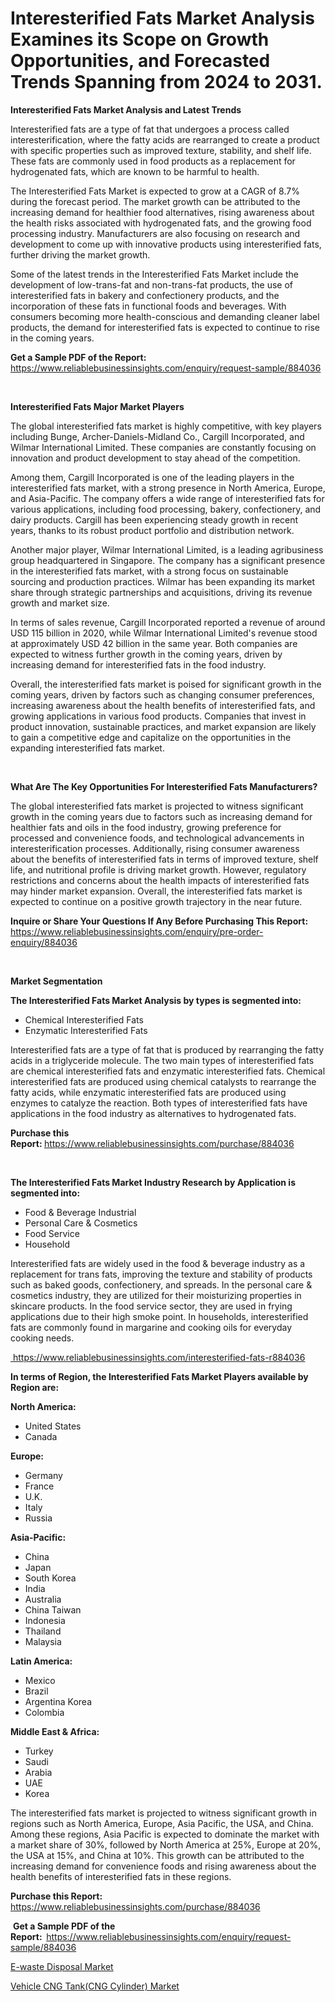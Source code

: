 <p><h1>Interesterified Fats Market Analysis Examines its Scope on Growth Opportunities, and Forecasted Trends Spanning from 2024 to 2031.</h1></p><p><strong>Interesterified Fats Market Analysis and Latest Trends</strong></p>
<p><p>Interesterified fats are a type of fat that undergoes a process called interesterification, where the fatty acids are rearranged to create a product with specific properties such as improved texture, stability, and shelf life. These fats are commonly used in food products as a replacement for hydrogenated fats, which are known to be harmful to health.</p><p>The Interesterified Fats Market is expected to grow at a CAGR of 8.7% during the forecast period. The market growth can be attributed to the increasing demand for healthier food alternatives, rising awareness about the health risks associated with hydrogenated fats, and the growing food processing industry. Manufacturers are also focusing on research and development to come up with innovative products using interesterified fats, further driving the market growth.</p><p>Some of the latest trends in the Interesterified Fats Market include the development of low-trans-fat and non-trans-fat products, the use of interesterified fats in bakery and confectionery products, and the incorporation of these fats in functional foods and beverages. With consumers becoming more health-conscious and demanding cleaner label products, the demand for interesterified fats is expected to continue to rise in the coming years.</p></p>
<p><strong>Get a Sample PDF of the Report:&nbsp;</strong> <a href="https://www.reliablebusinessinsights.com/enquiry/request-sample/884036">https://www.reliablebusinessinsights.com/enquiry/request-sample/884036</a></p>
<p>&nbsp;</p>
<p><strong>Interesterified Fats Major Market Players</strong></p>
<p><p>The global interesterified fats market is highly competitive, with key players including Bunge, Archer-Daniels-Midland Co., Cargill Incorporated, and Wilmar International Limited. These companies are constantly focusing on innovation and product development to stay ahead of the competition.</p><p>Among them, Cargill Incorporated is one of the leading players in the interesterified fats market, with a strong presence in North America, Europe, and Asia-Pacific. The company offers a wide range of interesterified fats for various applications, including food processing, bakery, confectionery, and dairy products. Cargill has been experiencing steady growth in recent years, thanks to its robust product portfolio and distribution network.</p><p>Another major player, Wilmar International Limited, is a leading agribusiness group headquartered in Singapore. The company has a significant presence in the interesterified fats market, with a strong focus on sustainable sourcing and production practices. Wilmar has been expanding its market share through strategic partnerships and acquisitions, driving its revenue growth and market size.</p><p>In terms of sales revenue, Cargill Incorporated reported a revenue of around USD 115 billion in 2020, while Wilmar International Limited's revenue stood at approximately USD 42 billion in the same year. Both companies are expected to witness further growth in the coming years, driven by increasing demand for interesterified fats in the food industry.</p><p>Overall, the interesterified fats market is poised for significant growth in the coming years, driven by factors such as changing consumer preferences, increasing awareness about the health benefits of interesterified fats, and growing applications in various food products. Companies that invest in product innovation, sustainable practices, and market expansion are likely to gain a competitive edge and capitalize on the opportunities in the expanding interesterified fats market.</p></p>
<p>&nbsp;</p>
<p><strong>What Are The Key Opportunities For Interesterified Fats Manufacturers?</strong></p>
<p><p>The global interesterified fats market is projected to witness significant growth in the coming years due to factors such as increasing demand for healthier fats and oils in the food industry, growing preference for processed and convenience foods, and technological advancements in interesterification processes. Additionally, rising consumer awareness about the benefits of interesterified fats in terms of improved texture, shelf life, and nutritional profile is driving market growth. However, regulatory restrictions and concerns about the health impacts of interesterified fats may hinder market expansion. Overall, the interesterified fats market is expected to continue on a positive growth trajectory in the near future.</p></p>
<p><strong>Inquire or Share Your Questions If Any Before Purchasing This Report:</strong> <a href="https://www.reliablebusinessinsights.com/enquiry/pre-order-enquiry/884036">https://www.reliablebusinessinsights.com/enquiry/pre-order-enquiry/884036</a></p>
<p>&nbsp;</p>
<p><strong>Market Segmentation</strong></p>
<p><strong>The Interesterified Fats Market Analysis by types is segmented into:</strong></p>
<p><ul><li>Chemical Interesterified Fats</li><li>Enzymatic Interesterified Fats</li></ul></p>
<p><p>Interesterified fats are a type of fat that is produced by rearranging the fatty acids in a triglyceride molecule. The two main types of interesterified fats are chemical interesterified fats and enzymatic interesterified fats. Chemical interesterified fats are produced using chemical catalysts to rearrange the fatty acids, while enzymatic interesterified fats are produced using enzymes to catalyze the reaction. Both types of interesterified fats have applications in the food industry as alternatives to hydrogenated fats.</p></p>
<p><strong>Purchase this Report:&nbsp;</strong><a href="https://www.reliablebusinessinsights.com/purchase/884036">https://www.reliablebusinessinsights.com/purchase/884036</a></p>
<p>&nbsp;</p>
<p><strong>The Interesterified Fats Market Industry Research by Application is segmented into:</strong></p>
<p><ul><li>Food & Beverage Industrial</li><li>Personal Care & Cosmetics</li><li>Food Service</li><li>Household</li></ul></p>
<p><p>Interesterified fats are widely used in the food & beverage industry as a replacement for trans fats, improving the texture and stability of products such as baked goods, confectionery, and spreads. In the personal care & cosmetics industry, they are utilized for their moisturizing properties in skincare products. In the food service sector, they are used in frying applications due to their high smoke point. In households, interesterified fats are commonly found in margarine and cooking oils for everyday cooking needs.</p></p>
<p><a href="https://www.reliablebusinessinsights.com/interesterified-fats-r884036">&nbsp;https://www.reliablebusinessinsights.com/interesterified-fats-r884036</a></p>
<p><strong>In terms of Region, the Interesterified Fats Market Players available by Region are:</strong></p>
<p>
    <p> <strong> North America: </strong>
        <ul>
            <li>United States</li>
            <li>Canada</li>
        </ul>
        </p> 
    <p> <strong> Europe: </strong>
        <ul>
            <li>Germany</li>
            <li>France</li>
            <li>U.K.</li>
            <li>Italy</li>
            <li>Russia</li>
        </ul>
        </p> 
    <p> <strong> Asia-Pacific: </strong>
        <ul>
            <li>China</li>
            <li>Japan</li>
            <li>South Korea</li>
            <li>India</li>
            <li>Australia</li>
            <li>China Taiwan</li>
            <li>Indonesia</li>
            <li>Thailand</li>
            <li>Malaysia</li>
        </ul>
        </p> 
    <p> <strong> Latin America: </strong>
        <ul>
            <li>Mexico</li>
            <li>Brazil</li>
            <li>Argentina Korea</li>
            <li>Colombia</li>
        </ul>
        </p> 
    <p> <strong> Middle East & Africa: </strong>
        <ul>
            <li>Turkey</li>
            <li>Saudi</li>
            <li>Arabia</li>
            <li>UAE</li>
            <li>Korea</li>
        </ul>
    </p>
    </p>
<p><p>The interesterified fats market is projected to witness significant growth in regions such as North America, Europe, Asia Pacific, the USA, and China. Among these regions, Asia Pacific is expected to dominate the market with a market share of 30%, followed by North America at 25%, Europe at 20%, the USA at 15%, and China at 10%. This growth can be attributed to the increasing demand for convenience foods and rising awareness about the health benefits of interesterified fats in these regions.</p></p>
<p><strong>Purchase this Report: </strong><a href="https://www.reliablebusinessinsights.com/purchase/884036">https://www.reliablebusinessinsights.com/purchase/884036</a></p>
<p>&nbsp;<strong>Get a Sample PDF of the Report:&nbsp;&nbsp;</strong><a href="https://www.reliablebusinessinsights.com/enquiry/request-sample/884036">https://www.reliablebusinessinsights.com/enquiry/request-sample/884036</a></p>
<p><strong></strong></p>
<p><p><a href="https://github.com/khlifeservices/Market-Research-Report-List-1/blob/main/e-waste-disposal-market.md">E-waste Disposal Market</a></p><p><a href="https://view.publitas.com/reportprime-1/global-vehicle-cng-tank-cng-cylinder-market-is-projected-to-grow-at-a-cagr-of-5-6-forcasted-for-period-from-2024-to-2031/">Vehicle CNG Tank(CNG Cylinder) Market</a></p></p>